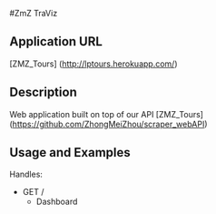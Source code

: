 #ZmZ TraViz

## Application URL

 [ZMZ_Tours] (http://lptours.herokuapp.com/)
 
## Description

Web application built on top of our API [ZMZ_Tours] (https://github.com/ZhongMeiZhou/scraper_webAPI)

## Usage and Examples
Handles:

- GET /
  - Dashboard
